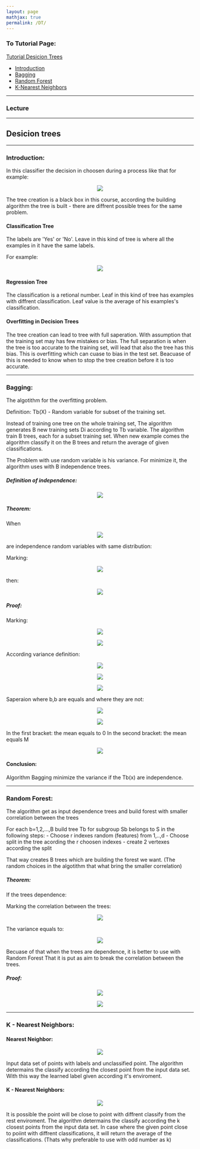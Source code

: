 ```yaml
---
layout: page
mathjax: true
permalink: /DT/
---
```


### To Tutorial Page:

<a href="https://talbl.github.io/C096411/HTDT">
Tutorial Desicion Trees
</a>

- [Introduction](#Introduction)
- [Bagging](#Bagging)
- [Random Forest](#RandomForest)
- [K-Nearest Neighbors](#KNN)

<hr />

### Lecture

<hr />

## Desicion trees

<a name='Introduction'></a>

<hr />

### Introduction:

In this classifier the decision in choosen during a process like that for example:
<p align="center">
	<img src="/C096411/image/less7/Capture.JPG" align="middle">
</p>

The tree creation is a black box in this course, according the building algorithm the tree is built - there are diffrent possible trees for the same problem.

#### Classification Tree

The labels are 'Yes' or 'No'.
Leave in this kind of tree is where all the examples in it have the same labels.

For example:
<p align="center">
	<img src="/C096411/image/less7/Capture2.JPG" align="middle">
</p>

#### Regression Tree

The classification is a retional number.
Leaf in this kind of tree has examples with diffrent classification.
Leaf value is the average of his examples's classification.

#### Overfitting in Decision Trees

The tree creation can lead to tree with full saperation.
With assumption that the training set may has few mistakes or bias.
The full separation is when the tree is too accurate to the training set, will lead that also the tree has this bias.
This is overfitting which can cuase to bias in the test set.
Beacuase of this is needed to know when to stop the tree creation before it is too accurate.


<a name='Bagging'></a>

<hr />

### Bagging:

The algotithm for the overfitting problem.

Definition:
Tb(X) - Random variable for subset of the training set.

Instead of training one tree on the whole training set, The algorithm generates B new training sets Di according to Tb variable.
The algorithm train B trees, each for a subset training set.
When new example comes the algorithm classify it on the B trees and return the average of given classifications.

The Problem with use random variable is his variance.
For minimize it, the algorithm uses with B independence trees.

##### Definition of independence:
</p>
<p align="center">
	<img src="/C096411/image/less7/Capture10.jpg" align="middle">
</p>

##### Theorem:
When 
<p align="center">
	<img src="/C096411/image/less7/Capture1.jpg" align="middle">
</p>
are independence random variables with same distribution:

Marking: 
<p align="center">
	<img src="/C096411/image/less7/Capture2.jpg" align="middle">
</p>
then:
<p align="center">
	<img src="/C096411/image/less7/Capture3.jpg" align="middle">
</p>

##### Proof:
Marking:
<p align="center">
	<img src="/C096411/image/less7/Capture4.jpg" align="middle">
</p>

<p align="center">
	<img src="/C096411/image/less7/Capture5.jpg" align="middle">
</p>
According variance definition:
<p align="center">
	<img src="/C096411/image/less7/Capture6.jpg" align="middle">
</p>
<p align="center">
	<img src="/C096411/image/less7/Capture7.jpg" align="middle">
</p>
<p align="center">
	<img src="/C096411/image/less7/Capture8.jpg" align="middle">
</p>

Saperaion where b,b are equals and where they are not:
<p align="center">
	<img src="/C096411/image/less7/Capture9.jpg" align="middle">
</p>
<p align="center">
	<img src="/C096411/image/less7/Capture10.jpg" align="middle">
</p>

In the first bracket: the mean equals to 0 
In the second bracket: the mean equals M

</p>
<p align="center">
	<img src="/C096411/image/less7/Capture11.jpg" align="middle">
</p>

#### Conclusion:
Algorithm Bagging minimize the variance if the Tb(x) are independence.


<a name='RandomForest'></a>

<hr />

### Random Forest:
The algorithm get as input dependence trees and build forest with smaller correlation between the trees

For each b=1,2,...,B build tree Tb for subgroup Sb belongs to S in the following steps:
	- Choose r indexes random (features) from 1,..,d
	- Choose split in the tree acording the r choosen indexes
	- create 2 vertexes according the split
	
That way creates B trees which are building the forest we want.
(The random choices in the algotithm that what bring the smaller correlation)

##### Theorem:
If the trees dependence:

Marking the correlation between the trees:
</p>
<p align="center">
	<img src="/C096411/image/less7/Capture12.jpg" align="middle">
</p>

The variance equals to:
</p>
<p align="center">
	<img src="/C096411/image/less7/Capture13.jpg" align="middle">
</p>

Becuase of that when the trees are dependence, it is better to use with Random Forest
That it is put as aim to break the correlation between the trees.

##### Proof:
</p>
<p align="center">
	<img src="/C096411/image/less7/Capture14.jpg" align="middle">
</p>

</p>
<p align="center">
	<img src="/C096411/image/less7/Capture15.jpg" align="middle">
</p>

<a name='KNN'></a>

<hr />

### K - Nearest Neighbors:

#### Nearest Neighbor:

</p>
<p align="center">
	<img src="/C096411/image/less7/Capture16.jpg" align="middle">
</p>

Input data set of points with labels and unclassified point.
The algorithm determains the classify according the closest point from the input data set.
With this way the learned label given according it's enviroment.

#### K - Nearest Neighbors:

</p>
<p align="center">
	<img src="/C096411/image/less7/Capture16.jpg" align="middle">
</p>

It is possible the point will be close to point with diffrent classify from the rest enviroment.
The algorithm determains the classify according the k closest points from the input data set.
In case where the given point close to poiint with diffrent classifications, it will return the average of the classifications.
(Thats why preferable to use with odd number as k)

